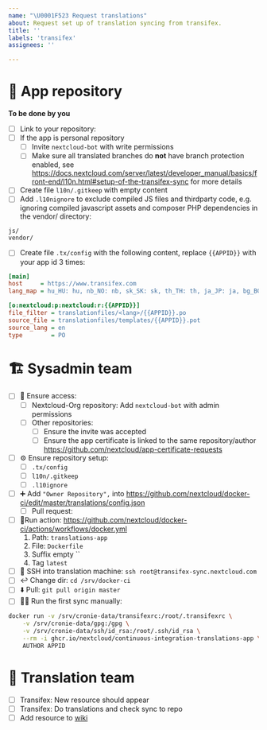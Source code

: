 ```yaml
---
name: "\U0001F523 Request translations"
about: Request set up of translation syncing from transifex.
title: ''
labels: 'transifex'
assignees: ''

---
```


<!-- Just submit the form as is and afterwards work through the points and tick the boxes -->

# 👤 App repository

**To be done by you**

- [ ] Link to your repository: 
- [ ] If the app is personal repository
    - [ ] Invite `nextcloud-bot` with write permissions
    - [ ] Make sure all translated branches do **not** have branch protection enabled, see https://docs.nextcloud.com/server/latest/developer_manual/basics/front-end/l10n.html#setup-of-the-transifex-sync for more details
- [ ] Create file `l10n/.gitkeep` with empty content
- [ ] Add `.l10nignore` to exclude compiled JS files and thirdparty code, e.g. ignoring compiled javascript assets and composer PHP dependencies in the vendor/ directory:
```
js/
vendor/
```
- [ ] Create file `.tx/config` with the following content, replace `{{APPID}}` with your app id 3 times:
```ini
[main]
host     = https://www.transifex.com
lang_map = hu_HU: hu, nb_NO: nb, sk_SK: sk, th_TH: th, ja_JP: ja, bg_BG: bg, cs_CZ: cs, fi_FI: fi

[o:nextcloud:p:nextcloud:r:{{APPID}}]
file_filter = translationfiles/<lang>/{{APPID}}.po
source_file = translationfiles/templates/{{APPID}}.pot
source_lang = en
type        = PO
```

# 🏗️ Sysadmin team
- [ ] 👀 Ensure access:
    - [ ] Nextcloud-Org repository: Add `nextcloud-bot` with admin permissions
    - [ ] Other repositories:
        - [ ] Ensure the invite was accepted
        - [ ] Ensure the app certificate is linked to the same repository/author https://github.com/nextcloud/app-certificate-requests
- [ ] ⚙️ Ensure repository setup:
    - [ ] `.tx/config`
    - [ ] `l10n/.gitkeep`
    - [ ] `.l10ignore`
- [ ] ➕ Add `"Owner Repository",` into https://github.com/nextcloud/docker-ci/edit/master/translations/config.json
    - [ ] Pull request:
- [ ] 🏃Run action: https://github.com/nextcloud/docker-ci/actions/workflows/docker.yml
   1. Path: `translations-app`
   2. File: `Dockerfile`
   3. Suffix empty ``
   4. Tag `latest`
- [ ] 🔑 SSH into translation machine: `ssh root@transifex-sync.nextcloud.com`
- [ ] ↩️ Change dir: `cd /srv/docker-ci`
- [ ] ⬇️ Pull: `git pull origin master`
- [ ] 🧑‍💻 Run the first sync manually:

```sh
docker run -v /srv/cronie-data/transifexrc:/root/.transifexrc \
    -v /srv/cronie-data/gpg:/gpg \
    -v /srv/cronie-data/ssh/id_rsa:/root/.ssh/id_rsa \
    --rm -i ghcr.io/nextcloud/continuous-integration-translations-app \
    AUTHOR APPID
```


# 🔣 Translation team
- [ ] Transifex: New resource should appear
- [ ] Transifex: Do translations and check sync to repo
- [ ] Add resource to [wiki](https://help.nextcloud.com/t/list-of-resources-and-their-priority-for-translation/78312/)
